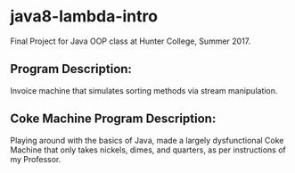 # java8-lambda-intro
Final Project for Java OOP class at Hunter College, Summer 2017.
## Program Description:
Invoice machine that simulates sorting methods via stream manipulation.

## Coke Machine Program Description:
Playing around with the basics of Java, made a largely dysfunctional Coke Machine 
that only takes nickels, dimes, and quarters, as per instructions of my Professor.
